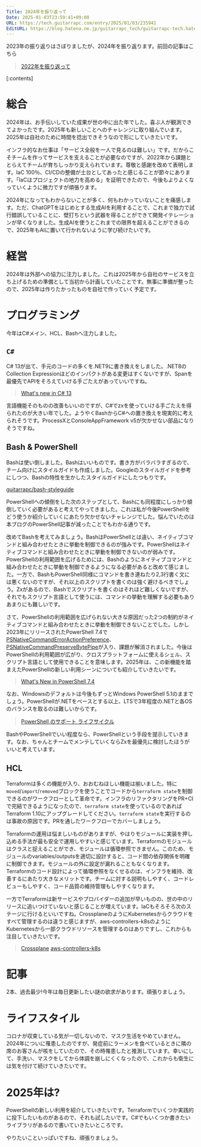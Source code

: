 ```yaml
---
Title: 2024年を振り返って
Date: 2025-01-03T23:59:41+09:00
URL: https://tech.guitarrapc.com/entry/2025/01/03/235941
EditURL: https://blog.hatena.ne.jp/guitarrapc_tech/guitarrapc-tech.hatenablog.com/atom/entry/6802418398317142283
---
```


2023年の振り返りはさぼりましたが、2024年を振り返ります。前回の記事はこちら

> [2022年を振り返って](https://tech.guitarrapc.com/entry/2022/12/31/233012)

[:contents]

# 総合

2024年は、お手伝いしていた成果が世の中に出た年でした。喜ぶ人が観測できてよかったです。2025年も新しいことへのチャレンジに取り組んでいます。2025年は自社のために時間を捻出できそうなので形にしていきたいです。

インフラ的なお仕事は「サービス全般を一人で見るのは難しい」です。だからこそチームを作ってサービスを支えることが必要なのですが、2022年から課題ととらえてチームが育ちしっかり支えられています。尊敬と感謝を改めて表明します。IaC 100％、CI/CDの整備が土台としてあったと感じることが節々にあります。「IaCはプロジェクトの地力を高める」を証明できたので、今後もよりよくなっていくように微力ですが頑張ります。

2024年になってもわからないことが多く、何もわかっていないことを痛感します。ただ、ChatGPTをはじめとする生成AIを利用することで、これまで独力で試行錯誤していることに、壁打ちという武器を得ることができて開発イテレーションが早くなりました。生成AIを使うとこれまでの限界を超えることができるので、2025年もAIに置いて行かれないように学び続けたいです。

# 経営

2024年は外部への協力に注力しました。これは2025年から自社のサービスを立ち上げるための準備として当初から計画していたことです。無事に準備が整ったので、2025年は作りたかったものを自社で作っていく予定です。

# プログラミング

今年はC#メイン、HCL、Bashへ注力しました。

## `C#`

C# 13が出て、手元のコードの多くを.NET9に書き換えをしました。.NET8のCollection Expressionほどのインパクトがある変更はすくないですが、Spanを最優先でAPIをそろえていける手ごたえがあっていいですね。

> [What's new in C# 13](https://learn.microsoft.com/en-us/dotnet/csharp/whats-new/csharp-13)

言語機能そのものの改善もいいのですが、C#でzxを使っていける手ごたえを得られたのが大きい年でした。ようやくBashからC#への置き換えを現実的に考えられそうです。ProcessXとConsoleAppFramework v5が欠かせない部品になりそうですね。

## Bash & PowerShell

Bashは使い倒しました。Bashはいいものです。書き方がバラバラすぎるので、チーム向けにスタイルガイドも作成しました。Googleのスタイルガイドを参考にしつつ、Bashの特性を生かしたスタイルガイドにしたつもりです。

[guitarrapc/bash-styleguide](https://github.com/guitarrapc/bash-styleguide)

PowerShellへの傾倒をした次のステップとして、Bashにも同程度にしっかり傾倒していく必要があると考えてやってきました。これは私が今後PowerShellをどう使うか紹介していくにあたり欠かせないチャレンジでした。悩んでいたのは本ブログのPowerShell記事が減ったことでもわかる通りです。

改めてBashを考えてみましょう。BashはPowerShellとは違い、ネイティブコマンドと組み合わせたときに挙動を制御できるのが強みです。PowerShellはネイティブコマンドと組み合わせたときに挙動を制御できないのが弱みです。PowerShellの利用範囲を広げるためには、Bashのようにネイティブコマンドと組み合わせたときに挙動を制御できるようになる必要があると改めて感じました。一方で、BashもPowerShell同様にコマンドを書き連ねたり2,3行書く文には悪くないのですが、それ以上のスクリプトを書くのは強く避けるべきでしょう。Zxがあるので、Bashでスクリプトを書くのはそれほど難しくないですが、それでもスクリプト言語として使うには、コマンドの挙動を理解する必要もありあまりにも難しいです。

さて、PowerShellの利用範囲を広げられない大きな原因だった2つの制約がネイティブコマンドと組み合わせたときに挙動を制御できないことでした。しかし2023年にリリースされたPowerShell 7.4で[PSNativeCommandErrorActionPreference](https://github.com/PowerShell/PowerShell/issues/20034)、[PSNativeCommandPreserveBytePipe](https://github.com/PowerShell/PowerShell/issues/19876)が入り、課題が解消されました。今後はPowerShellの利用範囲が広がり、クロスプラットフォームに使えるシェル、スクリプト言語として使用できることを意味します。2025年は、この新機能を踏まえたPowerShellの新しい利用シーンについても紹介していきたいです。

> [What's New in PowerShell 7.4](https://learn.microsoft.com/en-us/powershell/scripting/whats-new/what-s-new-in-powershell-74?view=powershell-7.4)

なお、Windowsのデフォルトは今後もずっとWindows PowerShell 5.1のままでしょう。PowerShellが.NETをベースとする以上、LTSで3年程度の.NETと各OSのバランスを取るのは難しいからです。

> [PowerShell のサポート ライフサイクル](https://learn.microsoft.com/ja-jp/powershell/scripting/install/powershell-support-lifecycle?view=powershell-7.4)

BashやPowerShellでいい程度なら、PowerShellという手段を提示していきます。なお、ちゃんとチームでメンテしていくならZxを最優先に検討したほうがいいと考えています。

## HCL

Terraformは多くの機能が入り、おおむねほしい機能は揃いました。特に`moved`/`import`/`removed`ブロックを使うことでコードから`terraform state`を制御できるのがワークフローとして革命です。インフラのリファクタリングをPR+CIで完結できるようになったので、`terraform state`を使っているのであればTerraform 1.10にアップグレードしてください。`terraform state`を実行するのは事故の原因です。PRを通したワークフローでカバーしましょう。

Terraformの運用は悩ましいものがありますが、やはりモジュールに実装を押し込める手法が最も安全で運用しやすいと感じています。Terraformのモジュールはクラスと捉えることができ、モジュールは循環参照できません。このため、モジュールのvariables/outputsを適切に設計すると、コード間の依存関係を明確に制御できます。モジュールの外に設定が漏れることもなくなります。Terraformのコード設計によって循環参照をなくせるのは、インフラを維持、改善するにあたり大きなメリットです。チームに対する説明もしやすく、コードレビューもしやすく、コード品質の維持管理もしやすくなります。

一方でTerraformは新サービスやプロバイダーの追加が早いものの、世の中のリリースに追いつけていないと感じることが増えています。IaCもそろそろ次のステージに行けるといいですね。CrossplaneのようにKubernetesからクラウドをすべて管理するのは違うと感じますが、aws-controllers-k8sのようにKubernetesから一部クラウドリソースを管理するのはありですし、これからも注目していきたいです。

> [Crossplane](https://github.com/crossplane/crossplane)
> [aws-controllers-k8s](https://github.com/aws-controllers-k8s)


# 記事

2本、過去最少!今年は毎日更新したい謎の欲求があります。頑張りましょう。

# ライフスタイル

コロナが収束している気が一切しないので、マスク生活をやめていません。2024年についに罹患したのですが、発症前にラーメンを食べているときに隣の席のお客さんが咳をしていたので、その時罹患したと推測しています。幸いにして、手洗い、マスクをしてから体調を崩しにくくなったので、これからも衛生には気を付けて続けていきたいです。

# 2025年は?

PowerShellの新しい利用を紹介していきたいです。Terraformでいくつか実践的に投下したいものがあるので、それも試したいです。C#でもいくつか書きたいライブラリがあるので書いていきたいところです。

やりたいこといっぱいですね、頑張りましょう。
